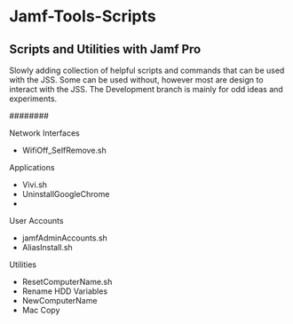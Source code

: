 # Jamf-Tools-Scripts

## Scripts and Utilities with Jamf Pro

Slowly adding collection of helpful scripts and commands that can be used with the JSS.
Some can be used without, however most are design to interact with the JSS.
The Development branch is mainly for odd ideas and experiments.

########

Network Interfaces

- WifiOff_SelfRemove.sh

Applications
- Vivi.sh
- UninstallGoogleChrome
- 

User Accounts
- jamfAdminAccounts.sh
- AliasInstall.sh


Utilities
- ResetComputerName.sh
- Rename HDD Variables
- NewComputerName
- Mac Copy

